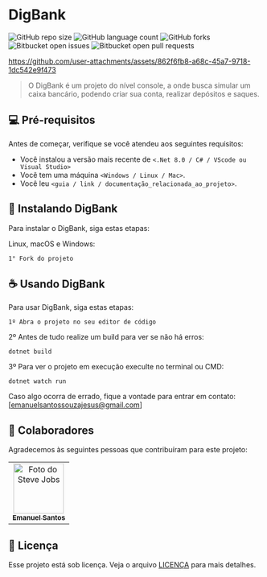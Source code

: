 # DigBank





![GitHub repo size](https://img.shields.io/github/repo-size/iuricode/README-template?style=for-the-badge)
![GitHub language count](https://img.shields.io/github/languages/count/iuricode/README-template?style=for-the-badge)
![GitHub forks](https://img.shields.io/github/forks/iuricode/README-template?style=for-the-badge)
![Bitbucket open issues](https://img.shields.io/bitbucket/issues/iuricode/README-template?style=for-the-badge)
![Bitbucket open pull requests](https://img.shields.io/bitbucket/pr-raw/iuricode/README-template?style=for-the-badge)




https://github.com/user-attachments/assets/862f6fb8-a68c-45a7-9718-1dc542e9f473




> O DigBank é um projeto do nível console, a onde busca simular um caixa bancário, podendo criar sua conta, realizar depósitos e saques.

## 💻 Pré-requisitos

Antes de começar, verifique se você atendeu aos seguintes requisitos:

- Você instalou a versão mais recente de `<.Net 8.0 / C# / VScode ou Visual Studio>`
- Você tem uma máquina `<Windows / Linux / Mac>`.
- Você leu `<guia / link / documentação_relacionada_ao_projeto>`.

## 🚀 Instalando DigBank

Para instalar o DigBank, siga estas etapas:

Linux, macOS e Windows:

```
1° Fork do projeto
```

## ☕ Usando DigBank

Para usar DigBank, siga estas etapas:

```
1º Abra o projeto no seu editor de código
```
2º Antes de tudo realize um build para ver se não há erros:
```
dotnet build
```
3º Para ver o projeto em execução execulte no terminal ou CMD:
```
dotnet watch run
```
Caso algo ocorra de errado, fique a vontade para entrar em contato: [emanuelsantossouzajesus@gmail.com]

## 🤝 Colaboradores

Agradecemos às seguintes pessoas que contribuíram para este projeto:

<table>
  <tr>
    <td align="center">
      <a href="#" title="defina o titulo do link">
        <img src="https://avatars.githubusercontent.com/u/167258436?s=400&u=63817dd96ca174aa14da9836ab272172ccc3038d&v=4" width="100px;" alt="Foto do Steve Jobs"/><br>
        <sub>
          <b>Emanuel Santos</b>
        </sub>
      </a>
    </td>
  </tr>
</table>

## 📝 Licença

Esse projeto está sob licença. Veja o arquivo [LICENÇA](LICENSE.md) para mais detalhes.
